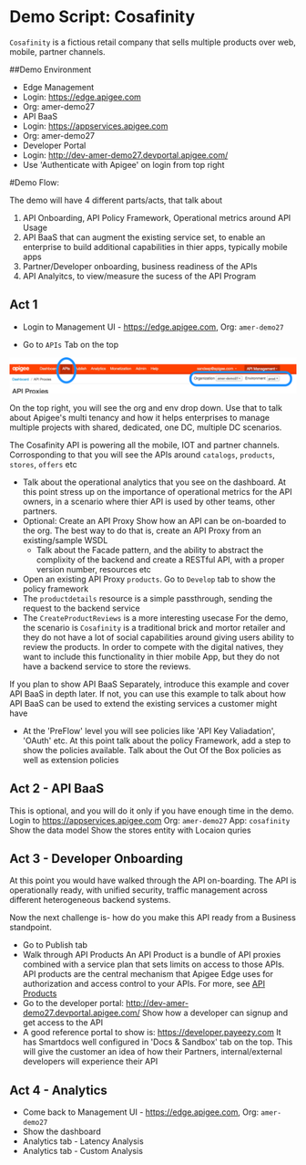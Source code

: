 # Demo Script: Cosafinity

`Cosafinity` is a fictious retail company that sells multiple products over web, mobile, partner channels.


##Demo Environment
- Edge Management 
 - Login: https://edge.apigee.com
 - Org: amer-demo27
- API BaaS 
 - Login: https://appservices.apigee.com
 - Org: amer-demo27
- Developer Portal
 - Login: http://dev-amer-demo27.devportal.apigee.com/
 - Use 'Authenticate with Apigee' on login from top right

#Demo Flow: 

The demo will have 4 different parts/acts, that talk about

1. API Onboarding, API Policy Framework, Operational metrics around API Usage
2. API BaaS that can augment the existing service set, to enable an enterprise to build additional capabilities in thier apps, typically mobile apps
3. Partner/Developer onboarding, business readiness of the APIs
4. API Analyitcs, to view/measure the sucess of the API Program

## Act 1
- Login to Management UI - https://edge.apigee.com, Org: `amer-demo27`

- Go to `APIs` Tab on the top 

![1-org-app.png](./images/1-org-app.png)

On the top right, you will see the org and env drop down. Use that to talk about Apigee's multi tenancy and how it helps enterprises to manage multiple projects with shared, dedicated, one DC, multiple DC scenarios.




The Cosafinity API is powering all the mobile, IOT and partner channels. 
Corrosponding to that you will see the APIs around `catalogs`, `products`, `stores`, `offers` etc
- Talk about the operational analytics that you see on the dashboard.
At this point stress up on the importance of operational metrics for the API owners, in a scenario where thier API is used by other teams, other partners. 
- Optional: Create an API Proxy
Show how an API can be on-boarded to the org. 
The best way to do that is, create an API Proxy from an existing/sample WSDL
	- Talk about the Facade pattern, and the ability to abstract the complixity of the backend and create a RESTful API, with a proper version number, resources etc
- Open an existing API Proxy `products`. Go to `Develop` tab to show the policy framework
- The `productdetails` resource is a simple passthrough, sending the request to the backend service
- The `CreateProductReviews` is a more interesting usecase
For the demo, the scenario is `Cosafinity` is a traditional brick and mortor retailer and they do not have a lot of social capabilities around giving users ability to review the products. In order to compete with the digital natives, they want to include this functionality in thier mobile App, but they do not have a backend service to store the reviews. 

If you plan to show API BaaS Separately, introduce this example and cover API BaaS in depth later. If not, you can use this example to talk about how API BaaS can be used to extend the existing services a customer might have

- At the 'PreFlow' level you will see policies like 'API Key Valiadation', 'OAuth' etc. 
At this point talk about the policy Framework, add a step to show the policies available. Talk about the Out Of the Box policies as well as extension policies

## Act 2 - API BaaS
This is optional, and you will do it only if you have enough time in the demo. 
Login to https://appservices.apigee.com Org: `amer-demo27` App: `cosafinity`
Show the data model 
Show the stores entity with Locaion quries

## Act 3 - Developer Onboarding
At this point you would have walked through the API on-boarding. The API is operationally ready, with unified security, traffic management across different heterogeneous backend systems.

Now the next challenge is- how do you make this API ready from a Business standpoint.
- Go to Publish tab 
- Walk through API Products
An API Product is a bundle of API proxies combined with a service plan that sets limits on access to those APIs. API products are the central mechanism that Apigee Edge uses for authorization and access control to your APIs. For more, see [API Products](http://apigee.com/docs/developer-services/content/what-api-product)
- Go to the developer portal: http://dev-amer-demo27.devportal.apigee.com/
Show how a developer can signup and get access to the API
- A good reference portal to show is: https://developer.payeezy.com
It has Smartdocs well configured in 'Docs & Sandbox' tab on the top. This will give the customer an idea of how their Partners, internal/external developers will experience their API

## Act 4 - Analytics
- Come back to Management UI - https://edge.apigee.com, Org: `amer-demo27`
- Show the dashboard
- Analytics tab - Latency Analysis
- Analytics tab - Custom Analysis

